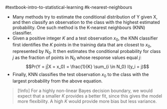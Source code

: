 #textbook-intro-to-statistical-learning #k-nearest-neighbours

* Many methods try to estimate the conditional distribution of Y given X, and then classify an observation to the class with the highest estimated probability. One such method is the K-nearest neighbours (KNN) classifier.
* Given a positive integer $K$ and a test observation $x_0$, the KNN classifier first identifies the $K$ points in the training data that are closest to $x_0$, represented by $N_0$. It then estimates the conditional probability for class $j$ as the fraction of points in $N_0$ whose response values equal $j$:
$$Pr(Y = j|X = x_0) = \frac{1}{K} \sum_{i \in N_0} I(y_i = j)$$
* Finally, KNN classifies the test observation $x_0$ to the class with the largest probability from the above equation.

> [!info]
> For a highly non-linear Bayes decision boundary, we would expect that a smaller $K$ provides a better fit, since this gives the model more flexibility. A high $K$ would provide more bias but less variance.